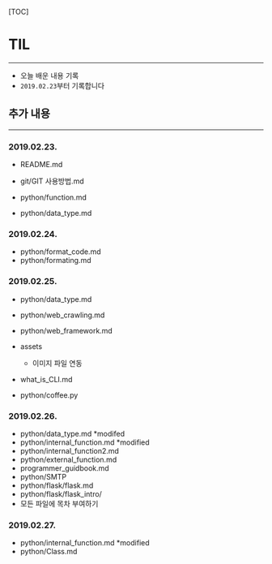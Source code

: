 [TOC]

# TIL

------



- 오늘 배운 내용 기록
- `2019.02.23`부터 기록합니다



## 추가 내용

------



### 2019.02.23.

- README.md
- git/GIT 사용방법.md

- python/function.md
- python/data_type.md



### 2019.02.24.

- python/format_code.md
- python/formating.md



### 2019.02.25.

- python/data_type.md
- python/web_crawling.md
- python/web_framework.md
- assets
  - 이미지 파일 연동
- what_is_CLI.md

- python/coffee.py



### 2019.02.26.

- python/data_type.md *modifed
- python/internal_function.md *modified
- python/internal_function2.md
- python/external_function.md
- programmer_guidbook.md
- python/SMTP
- python/flask/flask.md
- python/flask/flask_intro/
- 모든 파일에 목차 부여하기



### 2019.02.27.

- python/internal_function.md *modified
- python/Class.md